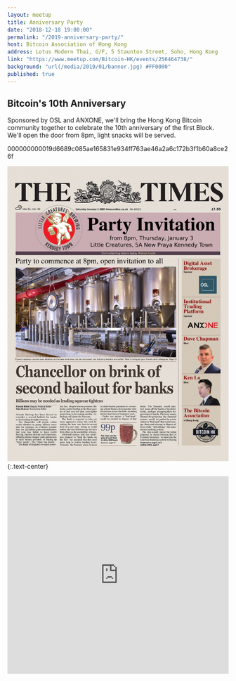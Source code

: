 ```yaml
---
layout: meetup
title: Anniversary Party
date: "2018-12-18 19:00:00"
permalink: "/2019-anniversary-party/"
host: Bitcoin Association of Hong Kong
address: Lotus Modern Thai, G/F, 5 Staunton Street, Soho, Hong Kong
link: "https://www.meetup.com/Bitcoin-HK/events/256464738/"
background: "url(/media/2019/01/banner.jpg) #FF0000"
published: true
---
```


## Bitcoin's 10th Anniversary

Sponsored by OSL and ANXONE, we'll bring the Hong Kong Bitcoin community together to celebrate the 10th anniversary of the first Block. We'll open the door from 8pm, light snacks will be served.

000000000019d6689c085ae165831e934ff763ae46a2a6c172b3f1b60a8ce26f

![Anniversary Party](/media/2019/01/flyer.png)
{:.text-center}

<iframe src="https://www.google.com/maps/embed?pb=!1m18!1m12!1m3!1d3691.842802336564!2d114.12841600000002!3d22.2839438!2m3!1f0!2f0!3f0!3m2!1i1024!2i768!4f13.1!3m3!1m2!1s0x3403ff9a5981e373%3A0xbb5a4acaf3e654a7!2sLittle+Creatures+Brewing+Kennedy+Town!5e0!3m2!1sen!2sus!4v1554802946869!5m2!1sen!2sus" width="100%" height="450" frameborder="0" style="border:0" allowfullscreen></iframe>
